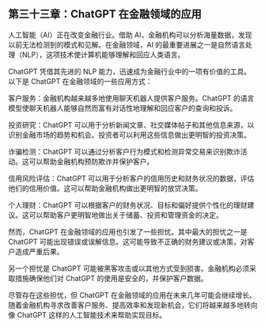 ## 第三十三章：ChatGPT 在金融领域的应用

人工智能（AI）正在改变金融行业。借助 AI，金融机构可以分析海量数据，发现以前无法检测到的模式和见解。在金融领域，AI 的最重要进展之一是自然语言处理（NLP），这项技术使计算机能够理解和回应人类语言。

ChatGPT 凭借其先进的 NLP 能力，迅速成为金融行业中的一项有价值的工具。以下是 ChatGPT 在金融领域的一些应用方式：

客户服务：金融机构越来越多地使用聊天机器人提供客户服务。ChatGPT 的语言模型使聊天机器人能够自然而富有对话性地理解和回应客户的查询和投诉。

投资研究：ChatGPT 可以用于分析新闻文章、社交媒体帖子和其他信息来源，以识别金融市场的趋势和机会。投资者可以利用这些信息做出更明智的投资决策。

诈骗检测：ChatGPT 可以通过分析客户行为模式和检测异常交易来识别欺诈活动。这可以帮助金融机构预防欺诈并保护客户。

信用风险评估：ChatGPT 可以用于分析客户的信用历史和财务状况的数据，评估他们的信用价值。这可以帮助金融机构做出更明智的放贷决策。

个人理财：ChatGPT 可以根据客户的财务状况、目标和偏好提供个性化的理财建议。这可以帮助客户更明智地做出关于储蓄、投资和管理资金的决定。

然而，ChatGPT 在金融领域的应用也引发了一些担忧。其中最大的担忧之一是 ChatGPT 可能出现错误或误解信息。这可能导致不正确的财务建议或决策，对客户造成严重后果。

另一个担忧是 ChatGPT 可能被黑客攻击或以其他方式受到损害。金融机构必须采取措施确保他们对 ChatGPT 的使用是安全的，并保护客户数据。

尽管存在这些担忧，但 ChatGPT 在金融领域的应用在未来几年可能会继续增长。随着金融机构寻求改善客户服务、提高效率和发现新机会，它们将越来越多地转向像 ChatGPT 这样的人工智能技术来帮助实现目标。
